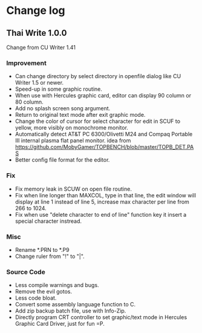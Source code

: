 # Change log

## Thai Write 1.0.0
Change from CU Writer 1.41

### Improvement
- Can change directory by select directory in openfile dialog like CU Writer 1.5 or newer.
- Speed-up in some graphic routine.
- When use with Hercules graphic card, editor can display 90 column or 80 column.
- Add no splash screen song argument.
- Return to original text mode after exit graphic mode.
- Change the color of cursor for select character for edit in SCUF to yellow,
more visibly on monochrome monitor.
- Automatically detect AT&T PC 6300/Olivetti M24 and Compaq Portable III internal plasma flat panel monitor.
idea from https://github.com/MobyGamer/TOPBENCH/blob/master/TOPB_DET.PAS
- Better config file format for the editor.

### Fix
- Fix memory leak in SCUW on open file routine.
- Fix when line longer than MAXCOL, type in that line, the edit window will display at line 1
instead of line 5, increase max character per line from 266 to 1024.
- Fix when use "delete character to end of line" function key it insert a special character instread.

### Misc
- Rename *.PRN to *.P9
- Change ruler from "!" to "|".

### Source Code
- Less compile warnings and bugs.
- Remove the evil gotos.
- Less code bloat.
- Convert some assembly language function to C.
- Add zip backup batch file, use with Info-Zip.
- Directly program CRT controller to set graphic/text mode in Hercules Graphic Card Driver,
just for fun =P.
